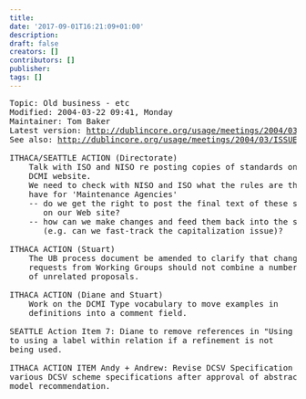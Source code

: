```yaml
---
title: 
date: '2017-09-01T16:21:09+01:00'
description: 
draft: false
creators: []
contributors: []
publisher: 
tags: []
---
```


<pre>
Topic: Old business - etc
Modified: 2004-03-22 09:41, Monday
Maintainer: Tom Baker
Latest version: <a href="/usage/meetings/2004/03/ISSUES/etc-old/">http://dublincore.org/usage/meetings/2004/03/ISSUES/etc-old/</a>
See also: <a href="/usage/meetings/2004/03/ISSUES/">http://dublincore.org/usage/meetings/2004/03/ISSUES/</a>

ITHACA/SEATTLE ACTION (Directorate)
    Talk with ISO and NISO re posting copies of standards on 
    DCMI website.
    We need to check with NISO and ISO what the rules are that they
    have for 'Maintenance Agencies'
    -- do we get the right to post the final text of these standards 
       on our Web site?
    -- how can we make changes and feed them back into the standard
       (e.g. can we fast-track the capitalization issue)?

ITHACA ACTION (Stuart)
    The UB process document be amended to clarify that change
    requests from Working Groups should not combine a number
    of unrelated proposals.

ITHACA ACTION (Diane and Stuart)
    Work on the DCMI Type vocabulary to move examples in 
    definitions into a comment field.

SEATTLE Action Item 7: Diane to remove references in "Using DC"
to using a label within relation if a refinement is not
being used.

ITHACA ACTION ITEM Andy + Andrew: Revise DCSV Specification and
various DCSV scheme specifications after approval of abstract
model recommendation.

</pre>
